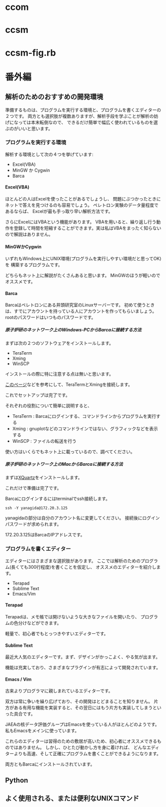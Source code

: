 # ccom
# ccsm
# ccsm-fig.rb

# 番外編
## 解析のためのおすすめの開発環境
準備するものは、プログラムを実行する環境と、プログラムを書くエディターの２つです。
両方とも選択肢が複数ありますが、解析手段を学ぶことが解析の妨げになっては本末転倒なので、
できるだけ簡単で幅広く使われているものを選ぶのがいいと思います。

### プログラムを実行する環境
解析する環境として次の４つを挙げています:

- Excel(VBA)
- MinGW か Cygwin
- Barca

#### Excel(VBA)
ほとんどの人はExcelを使ったことがあるでしょうし、
問題にぶつかったときにネットで答えを見つけるのも容易でしょう。
ペレトロン実験のデータ量程度であるならば、
Excelが最も手っ取り早い解析方法です。

さらにExcelにはVBAという機能があります。
VBAを用いると、繰り返し行う動作を登録して時間を短縮することができます。実は私はVBAをまったく知らないので解説はありません。

#### MinGWかCygwin
いずれもWindows上にUNIX環境(プログラムを実行しやすい環境だと思ってOK)を
構築するプログラムです。

どちらもネット上に解説がたくさんあると思います。
MinGWのほうが軽いのでオススメです。

#### Barca
Barcaはペレトロンにある井頭研究室のLinuxサーバーです。
初めて使うときは、すでにアカウントを持っている人にアカウントを作ってもらいましょう。
rootのパスワードはいつものパスワードです。

##### 原子炉研のネットワーク上のWindows-PCからBarcaに接続する方法
まずは次の２つのソフトウェアをインストールします。
- TeraTerm
- Xming
- WinSCP

インストールの際に特に注意する点は無いと思います。

[このページ](http://win.just4fun.biz/%E9%96%8B%E7%99%BA%E3%83%84%E3%83%BC%E3%83%AB/Xming%E3%82%92TeraTerm%E3%81%A7%E4%BD%BF%E7%94%A8%E3%81%99%E3%82%8B.html)などを参考にして、TeraTermとXmingを接続します。

これでセットアップは完了です。

それぞれの役割について簡単に説明すると、
- TeraTerm : Barcaにログインする、コマンドラインからプログラムを実行する
- Xming : gnuplotなどのコマンドラインではない、グラフィックなどを表示する
- WinSCP : ファイルの転送を行う

使い方はいくらでもネット上に載っているので、調べてください。

##### 原子炉研のネットワーク上のMacからBarcaに接続する方法
まずは[XQuartz](http://xquartz.macosforge.org/landing/)をインストールします。

これだけで準備は完了です。

Barcaにログインするにはterminalでssh接続します。
```
ssh -Y yanagida@172.20.3.125
```
yanagidaの部分は自分のアカウント名に変更してください。
接続後にログインパスワードが求められます。

172.20.3.125はBarcaのIPアドレスです。

### プログラムを書くエディター
エディターにはさまざまな選択肢があります。
ここでは解析のためのプログラム(長くても300行程度)を書くことを仮定し、
オススメのエディターを紹介します。

- Terapad
- Sublime Text
- Emacs/Vim

#### Terapad
Terapadは、メモ帳では開けないような大きなファイルを開いたり、
プログラムの色分けなどができます。

軽量で、初心者でもとっつきやすいエディターです。

#### Sublime Text
最近大人気のエディターです。まず、デザインがかっこよく、やる気が出ます。

機能は充実しており、さまざまなプラグインが有志によって開発されています。

#### Emacs / Vim
古来よりプログラマに親しまれているエディターです。

双方は常に争いを繰り広げており、その開発はとどまることを知りません。
片方がある有用な機能を実装すると、その翌日にはもう片方も実装してしまうといった具合です。

JAEAの核データ評価グループはEmacsを使っている人がほとんどのようです。
私もEmacsをメインに使っています。

これらのエディターは習得のための敷居が高いため、初心者にオススメできるものではありません。
しかし、ひとたび動かし方を身に着ければ、
どんなエディターよりも高速、そして正確にプログラムを書くことができるようになります。

両方ともBarcaにインストールされています。

## Python


## よく使用される、または便利なUNIXコマンド
